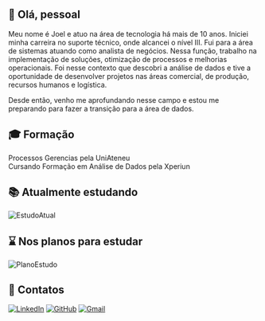 ## 👋 Olá, pessoal 

Meu nome é Joel e atuo na área de tecnologia há mais de 10 anos. Iniciei minha carreira no suporte técnico, onde alcancei o nível III. Fui para a área de sistemas atuando como analista de negócios. Nessa função, trabalho na implementação de soluções, otimização de processos e melhorias operacionais. Foi nesse contexto que descobri a análise de dados e tive a oportunidade de desenvolver projetos nas áreas comercial, de produção, recursos humanos e logística.  

Desde então, venho me aprofundando nesse campo e estou me preparando para fazer a transição para a área de dados.

## 🎓 Formação

Processos Gerencias pela UniAteneu  \
Cursando Formação em Análise de Dados pela Xperiun  

## 📚 Atualmente estudando

![EstudoAtual](https://go-skill-icons.vercel.app/api/icons?i=git,github,sqlserver,pbi)

## ⌛ Nos planos para estudar

![PlanoEstudo](https://go-skill-icons.vercel.app/api/icons?i=databricks,aws,azure,mysql,postgresql,tableau,r,python)

## 📩 Contatos

[![LinkedIn](https://img.shields.io/badge/LinkedIn-0077B5?style=for-the-badge&logo=linkedin&logoColor=white)](https://www.linkedin.com/in/joelalmeida-powerbi-sql-data-analyst-data-storytelling-etl-sql/)
[![GitHub](https://img.shields.io/badge/github-%23121011.svg?style=for-the-badge&logo=github&logoColor=white)](https://github.com/jooelcosta)
[![Gmail](https://img.shields.io/badge/Gmail-D14836?style=for-the-badge&logo=gmail&logoColor=white)](mailto:jooelcosta@gmail.com)
